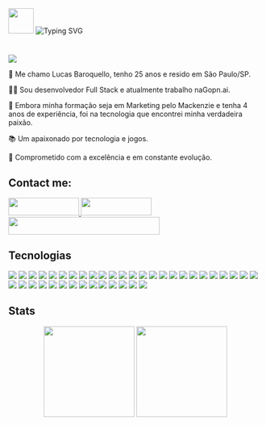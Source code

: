 <div>
  <img height="50" src="https://raw.githubusercontent.com/TheDudeThatCode/TheDudeThatCode/master/Assets/Hi.gif" /> 
  <img src="https://readme-typing-svg.demolab.com?font=Gloria+Hallelujah&size=38&duration=3000&pause=3000&color=FFFFFF&background=0D1117&center=true&vCenter=true&width=730&height=60&lines=Ol%C3%A1%2C+seja+bem-vindo(a)+ao+meu+perfil!" alt="Typing SVG" />
</div>

#

<img src="https://komarev.com/ghpvc/?username=lucascbb&label=VISITAS&style=plastic&color=FF0000">
<p>🤖 Me chamo Lucas Baroquello, tenho 25 anos e resido em São Paulo/SP.</p>
<p>👨‍💻 Sou desenvolvedor Full Stack e atualmente trabalho naGopn.ai.</p>
<p>🧠 Embora minha formação seja em Marketing pelo Mackenzie e tenha 4 anos de experiência, foi na tecnologia que encontrei minha verdadeira paixão.</p>
<p>📚 Um apaixonado por tecnologia e jogos.</p>
<p>🎯 Comprometido com a excelência e em constante evolução.</p>

## Contact me:

<div>
  <a href="https://www.linkedin.com/in/lucas-baroquello/">
    <img src="https://img.shields.io/badge/LinkedIn-0077B5?style=for-the-badge&logo=linkedin&logoColor=white" width="140" height="35">
  </a>
    <a href="https://api.whatsapp.com/send?phone=5511941139277&text=Ol%C3%A1,%20tudo%20bem?%20Encontrei%20seu%20contato%20atrav%C3%A9s%20do%20Github.%20Eu%20sou%20o/a%20(insira%20seu%20nome%20aqui).">
    <img src="https://img.shields.io/badge/WhatsApp-25D366?style=for-the-badge&logo=whatsapp&logoColor=white" width="140" height="35">
  </a>
  <img src="https://img.shields.io/badge/Email-lucasbaroquello%40hotmail.com-orange" width="300" height="35">
</div>

## Tecnologias

<div>
 <img src="https://img.shields.io/badge/Sass-CC6699?style=for-the-badge&logo=sass&logoColor=white" />
 <img src="https://img.shields.io/badge/Tailwind_CSS-38B2AC?style=for-the-badge&logo=tailwind-css&logoColor=white" /> 
 <img src="https://img.shields.io/badge/Bootstrap-563D7C?style=for-the-badge&logo=bootstrap&logoColor=white" />
 <img src="https://img.shields.io/badge/CSS3-1572B6?style=for-the-badge&logo=css3&logoColor=white" />
 <img src="https://img.shields.io/badge/HTML5-E34F26?style=for-the-badge&logo=html5&logoColor=white" />
 <img src="https://img.shields.io/badge/JavaScript-F7DF1E?style=for-the-badge&logo=javascript&logoColor=black" />
 <img src="https://img.shields.io/badge/TypeScript-007ACC?style=for-the-badge&logo=typescript&logoColor=white" />
 <img src="https://img.shields.io/badge/React-20232A?style=for-the-badge&logo=react&logoColor=61DAFB" />
 <img src="https://img.shields.io/badge/React_Native-20232A?style=for-the-badge&logo=react&logoColor=61DAFB" />
 <img src="https://img.shields.io/badge/Expo-1B1F23?style=for-the-badge&logo=expo&logoColor=white" />
 <img src="https://img.shields.io/badge/Redux-593D88?style=for-the-badge&logo=redux&logoColor=white" />
 <img src="https://img.shields.io/badge/Next-black?style=for-the-badge&logo=next.js&logoColor=white" />
 <img src="https://img.shields.io/badge/Vite-B73BFE?style=for-the-badge&logo=vite&logoColor=FFD62E" />
 <img src="https://img.shields.io/badge/Node.js-43853D?style=for-the-badge&logo=node.js&logoColor=white" />
 <img src="https://img.shields.io/badge/express.js-%23404d59.svg?style=for-the-badge&logo=express&logoColor=%2361DAFB" />
 <img src="https://img.shields.io/badge/Sequelize-52B0E7?style=for-the-badge&logo=Sequelize&logoColor=white" />
 <img src="https://img.shields.io/badge/JWT-000000?style=for-the-badge&logo=JSON%20web%20tokens&logoColor=white" />
 <img src="https://img.shields.io/badge/MariaDB-003545?style=for-the-badge&logo=mariadb&logoColor=white" />
 <img src="https://img.shields.io/badge/MySQL-005C84?style=for-the-badge&logo=mysql&logoColor=white" />
 <img src="https://img.shields.io/badge/MongoDB-4EA94B?style=for-the-badge&logo=mongodb&logoColor=white" />
 <img src="https://img.shields.io/badge/PostgreSQL-316192?style=for-the-badge&logo=postgresql&logoColor=white" />
 <img src="https://img.shields.io/badge/firebase-ffca28?style=for-the-badge&logo=firebase&logoColor=black" />
 <img src="https://img.shields.io/badge/Jest-C21325?style=for-the-badge&logo=jest&logoColor=white" />
 <img src="https://img.shields.io/badge/Cypress-17202C?style=for-the-badge&logo=cypress&logoColor=white" />
 <img src="https://img.shields.io/badge/-TestingLibrary-%23E33332?style=for-the-badge&logo=testing-library&logoColor=white" />
 <img src="https://img.shields.io/badge/Mocha-8D6748?style=for-the-badge&logo=Mocha&logoColor=white" />
 <img src="https://img.shields.io/badge/Puppeteer-40B5A4?style=for-the-badge&logo=Puppeteer&logoColor=white" />
 <img src='https://img.shields.io/badge/Playwright-45ba4b?style=for-the-badge&logo=Playwright&logoColor=whit' />
 <img src="https://img.shields.io/badge/docker-%230db7ed.svg?style=for-the-badge&logo=docker&logoColor=white" />
 <img src="https://img.shields.io/badge/Digital_Ocean-0080FF?style=for-the-badge&logo=DigitalOcean&logoColor=white" />
 <img src="https://img.shields.io/badge/Render-46E3B7?style=for-the-badge&logo=render&logoColor=white" />
 <img src="https://img.shields.io/badge/Vercel-000000?style=for-the-badge&logo=vercel&logoColor=white" />
 <img src="https://img.shields.io/badge/Git-17202C?style=for-the-badge&logo=git&logoColor=white" />
 <img src="https://img.shields.io/badge/Postman-FF6C37?style=for-the-badge&logo=Postman&logoColor=white" />
 <img src="https://img.shields.io/badge/Insomnia-5849be?style=for-the-badge&logo=Insomnia&logoColor=white" />
 <img src="https://img.shields.io/badge/eslint-3A33D1?style=for-the-badge&logo=eslint&logoColor=white" />
 <img src="https://img.shields.io/badge/prettier-1A2C34?style=for-the-badge&logo=prettier&logoColor=F7BA3E" />
 <img src="https://img.shields.io/badge/Figma-F24E1E?style=for-the-badge&logo=figma&logoColor=white" />
 <img src="https://img.shields.io/badge/Trello-0052CC?style=for-the-badge&logo=trello&logoColor=white" />
</div>

## Stats

<div align="center">
  <img height=180 src="https://github-readme-stats.vercel.app/api?username=lucascbb&show_icons=true&theme=radical" />
  <img height=180 src="https://github-readme-stats.vercel.app/api/top-langs/?username=lucascbb&layout=compact&theme=radical" />
</div>
